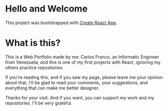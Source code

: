 # Hello and Welcome

This project was bootstrapped with [Create React App](https://github.com/facebook/create-react-app).

# What is this?

This is a Web Portfolio made by me: Carlos Franco, an Informatic Engineer from Venezuela, and this is one of my first projects with React, ignoring my others practice repositories.

If you're reading this, and if you saw my page, please leave me your opinion about that, I'll be glad to read your comments, your suggestions, and everything that can make me better designer.

Thanks for your visit. And if you want, you can support my work and my repositories. I'll be very grateful.
